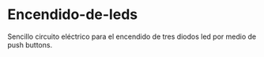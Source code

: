 # Encendido-de-leds
Sencillo circuito eléctrico para el encendido de tres diodos led por medio de push buttons.
